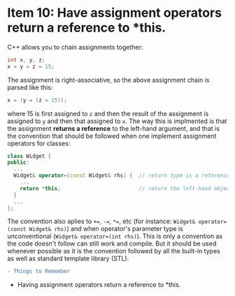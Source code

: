 # Item 10: Have assignment operators return a reference to *this. 

C++ allows you to chain assignments together: 

```C++
int x, y, z; 
x = y = z = 15; 
```
The assignment is right-associative, so the above assignment chain is parsed like this: 

```C++
x = (y = (z = 15)); 
```
where 15 is first assigned to `z` and then the result of the assignment is assigned to `y` and then that assigned to `x`. 
The way this is implmented is that the assignment **returns a reference** to the left-hand argument, and that is the convention that should be 
followed when one implement assignment operators for classes: 

```C++
class Widget {
public: 
  ...
  Widget& operator=(const Widget& rhs) {  // return type is a reference to the current class
    ...
    return *this;                         // return the left-hand object
  }
  ...
};

```
The convention also aplies to `+=`, `-=`, `*=`, etc (for instance: `Widget& operator=(const Widget& rhs)`) and when operator's parameter type 
is unconventional (`Widget& operator=(int rhs)`).
This is only a convention as the code doesn't follow can still work and compile. But it should be used whenever possible as it is the convention
followed by all the built-in types as well as standard template library (STL). 

```diff
- Things to Remember
```

* Having assignment operators return a reference to *this.
